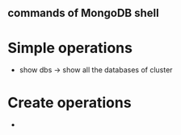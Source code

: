 ## commands of MongoDB shell

# Simple operations
 - show dbs -> show all the databases of cluster

# Create operations
 - 
